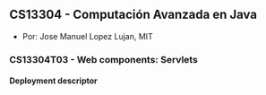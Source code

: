 ## CS13304 - Computación Avanzada en Java
- Por: Jose Manuel Lopez Lujan, MIT

### CS13304T03 - Web components: Servlets
 
#### Deployment descriptor
 

